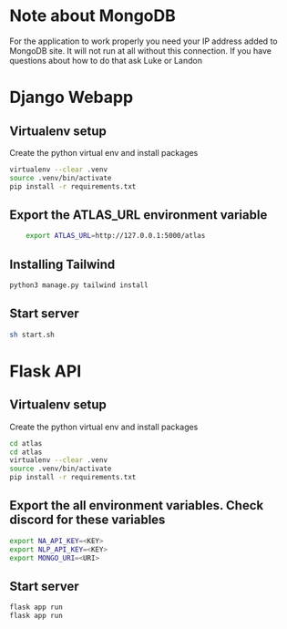 # Note about MongoDB
For the application to work properly you need your IP address added to MongoDB site. It will not run at all without this connection.
If you have questions about how to do that ask Luke or Landon


# Django Webapp

## Virtualenv setup 
Create the python virtual env and install packages
```bash
virtualenv --clear .venv
source .venv/bin/activate 
pip install -r requirements.txt
```

## Export the ATLAS_URL environment variable
```bash
    export ATLAS_URL=http://127.0.0.1:5000/atlas
```

## Installing Tailwind
```bash
python3 manage.py tailwind install
```

## Start server
```bash
sh start.sh
```

# Flask API

## Virtualenv setup 
Create the python virtual env and install packages
```bash
cd atlas
cd atlas
virtualenv --clear .venv
source .venv/bin/activate 
pip install -r requirements.txt
```
## Export the all environment variables. Check discord for these variables
```bash
export NA_API_KEY=<KEY>
export NLP_API_KEY=<KEY>
export MONGO_URI=<URI>
```

## Start server
```bash
flask app run
flask app run
```